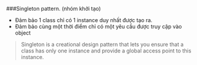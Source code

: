 ###Singleton pattern. (nhóm khởi tạo)
- Đảm bảo 1 class chỉ có 1 instance duy nhất được tạo ra.
- Đảm bảo cùng một thời điểm chỉ có một yêu cầu được truy cập vào object

> Singleton is a creational design pattern that lets you ensure that a class has only one instance and provide a global access point to this instance.